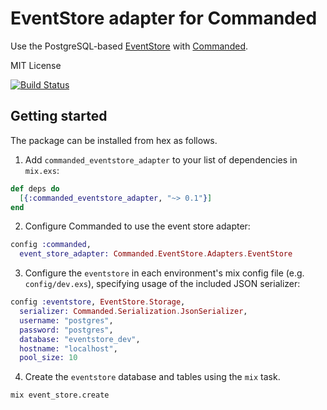 # EventStore adapter for Commanded

Use the PostgreSQL-based [EventStore](https://github.com/slashdotdash/eventstore) with [Commanded](https://github.com/slashdotdash/commanded).

MIT License

[![Build Status](https://travis-ci.org/slashdotdash/commanded-eventstore-adapter.svg?branch=master)](https://travis-ci.org/slashdotdash/commanded-eventstore-adapter)

## Getting started

The package can be installed from hex as follows.

  1. Add `commanded_eventstore_adapter` to your list of dependencies in `mix.exs`:

```elixir
def deps do
  [{:commanded_eventstore_adapter, "~> 0.1"}]
end
```

  2. Configure Commanded to use the event store adapter:

```elixir
config :commanded,
  event_store_adapter: Commanded.EventStore.Adapters.EventStore
```

  3. Configure the `eventstore` in each environment's mix config file (e.g. `config/dev.exs`), specifying usage of the included JSON serializer:

```elixir
config :eventstore, EventStore.Storage,
  serializer: Commanded.Serialization.JsonSerializer,
  username: "postgres",
  password: "postgres",
  database: "eventstore_dev",
  hostname: "localhost",
  pool_size: 10
```

  4. Create the `eventstore` database and tables using the `mix` task.

```
mix event_store.create
```
